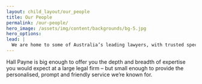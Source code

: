 ```yaml
---
layout: child_layout/our_people
title: Our People
permalink: /our-people/
hero_image: /assets/img/content/backgrounds/bg-5.jpg
hero_options:
lead: |
  We are home to some of Australia’s leading lawyers, with trusted specialists in the areas you need.
---
```


Hall Payne is big enough to offer you the depth and breadth of expertise you would expect at a large legal firm – but small enough to provide the personalised, prompt and friendly service we’re known for.